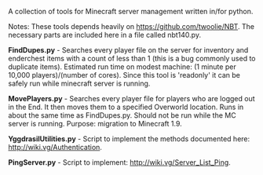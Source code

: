 A collection of tools for Minecraft server management written in/for python.

Notes: These tools depends heavily on https://github.com/twoolie/NBT. The necessary parts are included here in a file called nbt140.py.

**FindDupes.py** - Searches every player file on the server for inventory and enderchest items with a count of less than 1 (this is a bug commonly used to duplicate items). Estimated run time on modest machine: (1 minute per 10,000 players)/(number of cores). Since this tool is 'readonly' it can be safely run while minecraft server is running. 

**MovePlayers.py** - Searches every player file for players who are logged out in the End. It then moves them to a specified Overworld location. Runs in about the same time as FindDupes.py. Should not be run while the MC server is running. Purpose: migration to Minecraft 1.9.

**YggdrasilUtilities.py** - Script to implement the methods documented here: http://wiki.vg/Authentication.

**PingServer.py** - Script to implement: http://wiki.vg/Server_List_Ping.


